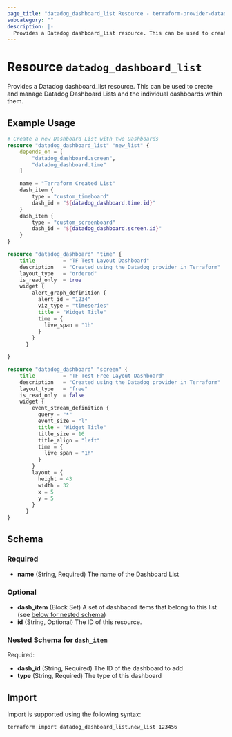 ```yaml
---
page_title: "datadog_dashboard_list Resource - terraform-provider-datadog"
subcategory: ""
description: |-
  Provides a Datadog dashboard_list resource. This can be used to create and manage Datadog Dashboard Lists and the individual dashboards within them.
---
```


# Resource `datadog_dashboard_list`

Provides a Datadog dashboard_list resource. This can be used to create and manage Datadog Dashboard Lists and the individual dashboards within them.

## Example Usage

```terraform
# Create a new Dashboard List with two Dashboards
resource "datadog_dashboard_list" "new_list" {
    depends_on = [
        "datadog_dashboard.screen",
        "datadog_dashboard.time"
    ]

    name = "Terraform Created List"
    dash_item {
        type = "custom_timeboard"
        dash_id = "${datadog_dashboard.time.id}"
    }
    dash_item {
        type = "custom_screenboard"
        dash_id = "${datadog_dashboard.screen.id}"
    }
}

resource "datadog_dashboard" "time" {
    title         = "TF Test Layout Dashboard"
    description   = "Created using the Datadog provider in Terraform"
    layout_type   = "ordered"
    is_read_only  = true
    widget {
        alert_graph_definition {
          alert_id = "1234"
          viz_type = "timeseries"
          title = "Widget Title"
          time = {
            live_span = "1h"
          }
        }
      }

}

resource "datadog_dashboard" "screen" {
    title         = "TF Test Free Layout Dashboard"
    description   = "Created using the Datadog provider in Terraform"
    layout_type   = "free"
    is_read_only  = false
    widget {
        event_stream_definition {
          query = "*"
          event_size = "l"
          title = "Widget Title"
          title_size = 16
          title_align = "left"
          time = {
            live_span = "1h"
          }
        }
        layout = {
          height = 43
          width = 32
          x = 5
          y = 5
        }
      }
}
```

## Schema

### Required

- **name** (String, Required) The name of the Dashboard List

### Optional

- **dash_item** (Block Set) A set of dashbaord items that belong to this list (see [below for nested schema](#nestedblock--dash_item))
- **id** (String, Optional) The ID of this resource.

<a id="nestedblock--dash_item"></a>
### Nested Schema for `dash_item`

Required:

- **dash_id** (String, Required) The ID of the dashboard to add
- **type** (String, Required) The type of this dashboard

## Import

Import is supported using the following syntax:

```shell
terraform import datadog_dashboard_list.new_list 123456
```
